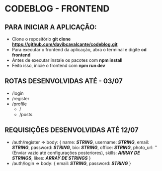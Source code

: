# CODEBLOG - FRONTEND

## PARA INICIAR A APLICAÇÃO:

* Clone o repositório **git clone https://github.com/davibcavalcante/codeblog.git**
* Para executar o frontend da aplicação, abra o terminal e digite **cd frontend**
* Antes de executar instale os pacotes com **npm install**
* Feito isso, inicie o frontend com **npm run dev**

## ROTAS DESENVOLVIDAS ATÉ - **03/07**

* /login
* /register
* /profile
    * /
    * /posts

## REQUISIÇÕES DESENVOLVIDAS ATÉ **12/07**
* /auth/register => body: 
    {
        name: ***STRING***,
        username: ***STRING***,
        email: ***STRING***,
        password: ***STRING***,
        bio: ***STRING***,
        office: ***STRING***,
        photo_url: '' (Enviar vazio até configurações posteriores),
        skills: ***ARRAY DE STRINGS***,
        likes: ***ARRAY DE STRINGS***
    }
* /auth/login => body:
    {
        email: ***STRING***,
        password: ***STRING***
    }